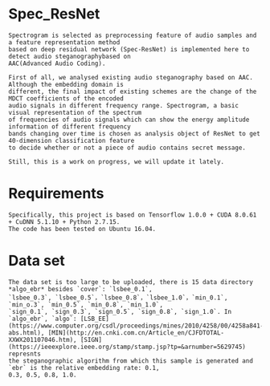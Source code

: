 # Spec_ResNet
    Spectrogram is selected as preprocessing feature of audio samples and a feature representation method
    based on deep residual network (Spec-ResNet) is implemented here to detect audio steganographybased on
    AAC(Advanced Audio Coding).
    
    First of all, we analysed existing audio steganography based on AAC. Although the embedding domain is 
    different, the final impact of existing schemes are the change of the MDCT coefficients of the encoded
    audio signals in different frequency range. Spectrogram, a basic visual representation of the spectrum
    of frequencies of audio signals which can show the energy amplitude information of different frequency
    bands changing over time is chosen as analysis object of ResNet to get 40-dimension classification feature
    to decide whether or not a piece of audio contains secret message.
    
    Still, this is a work on progress, we will update it lately.

# Requirements
    Specifically, this project is based on Tensorflow 1.0.0 + CUDA 8.0.61 + CuDNN 5.1.10 + Python 2.7.15.
    The code has been tested on Ubuntu 16.04.
     
# Data set
    The data set is too large to be uploaded, there is 15 data directory *algo_ebr* besides `cover`: `lsbee_0.1`,
    `lsbee_0.3`, `lsbee_0.5`，`lsbee_0.8`，`lsbee_1.0`，`min_0.1`, `min_o.3`, `min_0.5`, `min_0.8`, `min_1.0`,
    `sign_0.1`, `sign_0.3`, `sign_0.5`, `sign_0.8`, `sign_1.0`. In `algo_ebr`, `algo`: [LSB_EE](https://www.computer.org/csdl/proceedings/mines/2010/4258/00/4258a841-abs.html), [MIN](http://en.cnki.com.cn/Article_en/CJFDTOTAL-XXWX201107046.htm), [SIGN](https://ieeexplore.ieee.org/stamp/stamp.jsp?tp=&arnumber=5629745) represnts
    the steganographic algorithm from which this sample is generated and `ebr` is the relative embedding rate: 0.1,
    0.3, 0.5, 0.8, 1.0.           
